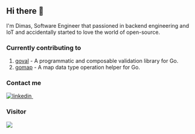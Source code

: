 ## Hi there 👋

I'm Dimas, Software Engineer that passioned in backend engineering and IoT and accidentally started to love the world of open-source.

### Currently contributing to
1. [goval](https://github.com/pkg-id/goval) - A programmatic and composable validation library for Go.
2. [gomap](https://github.com/dimasadyaksa/gomap) - A map data type operation helper for Go.


### Contact me
<p>
  <a href="https://www.linkedin.com/in/dimasadyaksa/" rel="nofollow noreferrer">
    <img src="https://img.shields.io/badge/LinkedIn-0077B5?style=for-the-badge&logo=linkedin&logoColor=white" alt="linkedin">
  </a> &nbsp; 
</p>


### Visitor
<img src="https://profile-counter.glitch.me/dimasadyaksa/count.svg" />
